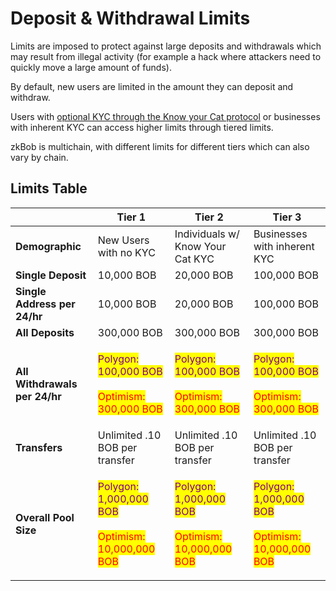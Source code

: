 # Deposit & Withdrawal Limits

Limits are imposed to protect against large deposits and withdrawals which may result from illegal activity (for example a hack where attackers need to quickly move a large amount of funds).&#x20;

By default, new users are limited in the amount they can deposit and withdraw.&#x20;

Users with [optional KYC through the Know your Cat protocol](../zkbob-app/optional-kyc.md) or businesses with inherent KYC can access higher limits through tiered limits.

zkBob is multichain, with different limits for different tiers which can also vary by chain.

## Limits Table

|                               | Tier 1                                                                                                                                                                  | Tier 2                                                                                                                                                                  | Tier 3                                                                                                                                                                  |
| ----------------------------- | ----------------------------------------------------------------------------------------------------------------------------------------------------------------------- | ----------------------------------------------------------------------------------------------------------------------------------------------------------------------- | ----------------------------------------------------------------------------------------------------------------------------------------------------------------------- |
| **Demographic**               | New Users with no KYC                                                                                                                                                   | Individuals w/ Know Your Cat KYC                                                                                                                                        | Businesses with inherent KYC                                                                                                                                            |
| **Single Deposit**            | 10,000 BOB                                                                                                                                                              | 20,000 BOB                                                                                                                                                              | 100,000 BOB                                                                                                                                                             |
| **Single Address per 24/hr**  | 10,000 BOB                                                                                                                                                              | 20,000 BOB                                                                                                                                                              | 100,000 BOB                                                                                                                                                             |
| **All Deposits**              | 300,000 BOB                                                                                                                                                             | 300,000 BOB                                                                                                                                                             | 300,000 BOB                                                                                                                                                             |
| **All Withdrawals per 24/hr** | <p><mark style="color:purple;">Polygon:</mark> <br><mark style="color:purple;">100,000 BOB</mark><br><br><mark style="color:red;">Optimism: 300,000 BOB</mark></p>      | <p><mark style="color:purple;">Polygon:</mark> <br><mark style="color:purple;">100,000 BOB</mark><br><br><mark style="color:red;">Optimism: 300,000 BOB</mark></p>      | <p><mark style="color:purple;">Polygon:</mark> <br><mark style="color:purple;">100,000 BOB</mark><br><br><mark style="color:red;">Optimism: 300,000 BOB</mark></p>      |
| **Transfers**                 | Unlimited .10 BOB per transfer                                                                                                                                          | Unlimited .10 BOB per transfer                                                                                                                                          | Unlimited .10 BOB per transfer                                                                                                                                          |
| **Overall Pool Size**         | <p><mark style="color:purple;">Polygon:</mark> <br><mark style="color:purple;">1,000,000 BOB</mark><br><br><mark style="color:red;">Optimism: 10,000,000 BOB</mark></p> | <p><mark style="color:purple;">Polygon:</mark> <br><mark style="color:purple;">1,000,000 BOB</mark><br><br><mark style="color:red;">Optimism: 10,000,000 BOB</mark></p> | <p><mark style="color:purple;">Polygon:</mark> <br><mark style="color:purple;">1,000,000 BOB</mark><br><br><mark style="color:red;">Optimism: 10,000,000 BOB</mark></p> |



